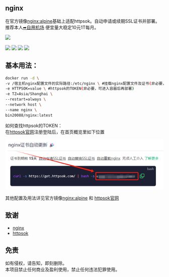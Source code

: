 ## nginx

在官方镜像[nginx:alpine](https://hub.docker.com/_/nginx)基础上适配httpsok。自动申请或续期SSL证书并部署。   
推荐本人[➦自用机场](https://xn--clouds-o43k.com/#/register?code=Eys6COZC) 便宜量大稳定10元1T每月。   

![](https://img.shields.io/badge/multiarch-linux/amd64,linux/arm64,linux/arm/v6,linux/arm/v7,linux/386,linux/ppc64le,linux/s390x-blue?labelColor=blue&color=deep%2520green)   

![](https://img.shields.io/github/actions/workflow/status/binge8/nginx/nginx.yml?labelColor=blue)
![](https://img.shields.io/docker/image-size/bin20088/nginx?labelColor=blue&color=deep%20green)
![](https://img.shields.io/docker/pulls/bin20088/nginx?labelColor=blue&color=deep%20green)
![](https://img.shields.io/docker/stars/bin20088/nginx?labelColor=blue&color=deep%20green)

## 基本用法：

```bash
docker run -d \   
-v /宿主机nginx配置文件的实际路径:/etc/nginx \ #挂载nginx配置文件及证书(非必要，可进入容器后再配置，如挂载证书需在路径：/宿主机nginx配置文件的实际路径/key/，如果证书有效则跳过自动申请)
-e HTTPSOK=value \ #httpsok的TOKEN(非必要，可进入容器后再部署)
-e TZ=Asia/Shanghai \   
--restart=always \   
--network host \   
--name nginx \   
bin20088/nginx:latest   
 ```

如何查找httpsok的TOKEN：   
在[httpsok官网](https://httpsok.com/)注册登陆后，在首页概览里如下位置   

![httpsok](httpsok/1.png)   

其他配置及用法详见官方镜像[nginx:alpine](https://hub.docker.com/_/nginx) 和 [httpsok官网](https://httpsok.com/)   

## 致谢

- [nginx](https://hub.docker.com/_/nginx)   
- [httpsok](https://httpsok.com/)   

## 免责  

如有侵权，请告知，即刻删除。   
本项目禁止任何商业及盈利使用，禁止任何违法犯罪使用。  
